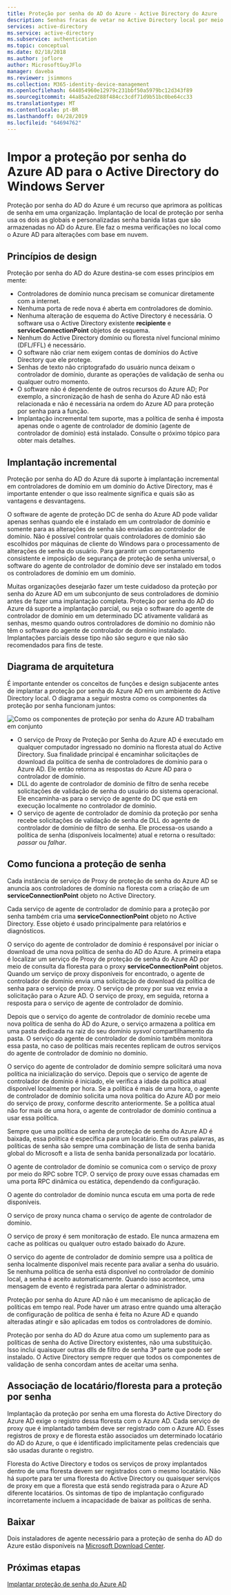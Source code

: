 ```yaml
---
title: Proteção por senha do AD do Azure - Active Directory do Azure
description: Senhas fracas de vetar no Active Directory local por meio da proteção de senha do AD do Azure
services: active-directory
ms.service: active-directory
ms.subservice: authentication
ms.topic: conceptual
ms.date: 02/18/2018
ms.author: joflore
author: MicrosoftGuyJFlo
manager: daveba
ms.reviewer: jsimmons
ms.collection: M365-identity-device-management
ms.openlocfilehash: 644054960e12979c231bbf50a5979bc12d343f89
ms.sourcegitcommit: 44a85a2ed288f484cc3cdf71d9b51bc0be64cc33
ms.translationtype: MT
ms.contentlocale: pt-BR
ms.lasthandoff: 04/28/2019
ms.locfileid: "64694762"
---
```

# <a name="enforce-azure-ad-password-protection-for-windows-server-active-directory"></a>Impor a proteção por senha do Azure AD para o Active Directory do Windows Server

Proteção por senha do AD do Azure é um recurso que aprimora as políticas de senha em uma organização. Implantação de local de proteção por senha usa os dois as globais e personalizadas senha banida listas que são armazenadas no AD do Azure. Ele faz o mesma verificações no local como o Azure AD para alterações com base em nuvem.

## <a name="design-principles"></a>Princípios de design

Proteção por senha do AD do Azure destina-se com esses princípios em mente:

* Controladores de domínio nunca precisam se comunicar diretamente com a internet.
* Nenhuma porta de rede nova é aberta em controladores de domínio.
* Nenhuma alteração de esquema do Active Directory é necessária. O software usa o Active Directory existente **recipiente** e **serviceConnectionPoint** objetos de esquema.
* Nenhum do Active Directory domínio ou floresta nível funcional mínimo (DFL/FFL) é necessário.
* O software não criar nem exigem contas de domínios do Active Directory que ele protege.
* Senhas de texto não criptografado do usuário nunca deixam o controlador de domínio, durante as operações de validação de senha ou qualquer outro momento.
* O software não é dependente de outros recursos do Azure AD; Por exemplo, a sincronização de hash de senha do Azure AD não está relacionada e não é necessária na ordem do Azure AD para proteção por senha para a função.
* Implantação incremental tem suporte, mas a política de senha é imposta apenas onde o agente de controlador de domínio (agente de controlador de domínio) está instalado. Consulte o próximo tópico para obter mais detalhes.

## <a name="incremental-deployment"></a>Implantação incremental

Proteção por senha do AD do Azure dá suporte à implantação incremental em controladores de domínio em um domínio do Active Directory, mas é importante entender o que isso realmente significa e quais são as vantagens e desvantagens.

O software de agente de proteção DC de senha do Azure AD pode validar apenas senhas quando ele é instalado em um controlador de domínio e somente para as alterações de senha são enviadas ao controlador de domínio. Não é possível controlar quais controladores de domínio são escolhidos por máquinas de cliente do Windows para o processamento de alterações de senha do usuário. Para garantir um comportamento consistente e imposição de segurança de proteção de senha universal, o software do agente de controlador de domínio deve ser instalado em todos os controladores de domínio em um domínio.

Muitas organizações desejarão fazer um teste cuidadoso da proteção por senha do Azure AD em um subconjunto de seus controladores de domínio antes de fazer uma implantação completa. Proteção por senha do AD do Azure dá suporte a implantação parcial, ou seja o software do agente de controlador de domínio em um determinado DC ativamente validará as senhas, mesmo quando outros controladores de domínio no domínio não têm o software do agente de controlador de domínio instalado. Implantações parciais desse tipo não são seguro e que não são recomendados para fins de teste.

## <a name="architectural-diagram"></a>Diagrama de arquitetura

É importante entender os conceitos de funções e design subjacente antes de implantar a proteção por senha do Azure AD em um ambiente do Active Directory local. O diagrama a seguir mostra como os componentes da proteção por senha funcionam juntos:

![Como os componentes de proteção por senha do Azure AD trabalham em conjunto](./media/concept-password-ban-bad-on-premises/azure-ad-password-protection.png)

* O serviço de Proxy de Proteção por Senha do Azure AD é executado em qualquer computador ingressado no domínio na floresta atual do Active Directory. Sua finalidade principal é encaminhar solicitações de download da política de senha de controladores de domínio para o Azure AD. Ele então retorna as respostas do Azure AD para o controlador de domínio.
* DLL do agente de controlador de domínio de filtro de senha recebe solicitações de validação de senha do usuário do sistema operacional. Ele encaminha-as para o serviço de agente do DC que está em execução localmente no controlador de domínio.
* O serviço de agente de controlador de domínio da proteção por senha recebe solicitações de validação de senha de DLL do agente de controlador de domínio de filtro de senha. Ele processa-os usando a política de senha (disponíveis localmente) atual e retorna o resultado: *passar* ou *falhar*.

## <a name="how-password-protection-works"></a>Como funciona a proteção de senha

Cada instância de serviço de Proxy de proteção de senha do Azure AD se anuncia aos controladores de domínio na floresta com a criação de um **serviceConnectionPoint** objeto no Active Directory.

Cada serviço de agente de controlador de domínio para a proteção por senha também cria uma **serviceConnectionPoint** objeto no Active Directory. Esse objeto é usado principalmente para relatórios e diagnósticos.

O serviço do agente de controlador de domínio é responsável por iniciar o download de uma nova política de senha do AD do Azure. A primeira etapa é localizar um serviço de Proxy de proteção de senha do Azure AD por meio de consulta da floresta para o proxy **serviceConnectionPoint** objetos. Quando um serviço de proxy disponíveis for encontrado, o agente de controlador de domínio envia uma solicitação de download da política de senha para o serviço de proxy. O serviço de proxy por sua vez envia a solicitação para o Azure AD. O serviço de proxy, em seguida, retorna a resposta para o serviço de agente de controlador de domínio.

Depois que o serviço do agente de controlador de domínio recebe uma nova política de senha do AD do Azure, o serviço armazena a política em uma pasta dedicada na raiz do seu domínio *sysvol* compartilhamento da pasta. O serviço do agente de controlador de domínio também monitora essa pasta, no caso de políticas mais recentes replicam de outros serviços do agente de controlador de domínio no domínio.

O serviço do agente de controlador de domínio sempre solicitará uma nova política na inicialização do serviço. Depois que o serviço de agente de controlador de domínio é iniciado, ele verifica a idade da política atual disponível localmente por hora. Se a política é mais de uma hora, o agente de controlador de domínio solicita uma nova política do Azure AD por meio do serviço de proxy, conforme descrito anteriormente. Se a política atual não for mais de uma hora, o agente de controlador de domínio continua a usar essa política.

Sempre que uma política de senha de proteção de senha do Azure AD é baixada, essa política é específica para um locatário. Em outras palavras, as políticas de senha são sempre uma combinação de lista de senha banida global do Microsoft e a lista de senha banida personalizada por locatário.

O agente de controlador de domínio se comunica com o serviço de proxy por meio do RPC sobre TCP. O serviço de proxy ouve essas chamadas em uma porta RPC dinâmica ou estática, dependendo da configuração.

O agente do controlador de domínio nunca escuta em uma porta de rede disponíveis.

O serviço de proxy nunca chama o serviço de agente de controlador de domínio.

O serviço de proxy é sem monitoração de estado. Ele nunca armazena em cache as políticas ou qualquer outro estado baixado do Azure.

O serviço do agente de controlador de domínio sempre usa a política de senha localmente disponível mais recente para avaliar a senha do usuário. Se nenhuma política de senha está disponível no controlador de domínio local, a senha é aceito automaticamente. Quando isso acontece, uma mensagem de evento é registrada para alertar o administrador.

Proteção por senha do Azure AD não é um mecanismo de aplicação de políticas em tempo real. Pode haver um atraso entre quando uma alteração de configuração de política de senha é feita no Azure AD e quando alteradas atingir e são aplicadas em todos os controladores de domínio.

Proteção por senha do AD do Azure atua como um suplemento para as políticas de senha do Active Directory existentes, não uma substituição. Isso inclui quaisquer outras dlls de filtro de senha 3ª parte que pode ser instalado. O Active Directory sempre requer que todos os componentes de validação de senha concordam antes de aceitar uma senha.

## <a name="foresttenant-binding-for-password-protection"></a>Associação de locatário/floresta para a proteção por senha

Implantação da proteção por senha em uma floresta do Active Directory do Azure AD exige o registro dessa floresta com o Azure AD. Cada serviço de proxy que é implantado também deve ser registrado com o Azure AD. Esses registros de proxy e de floresta estão associados um determinado locatário do AD do Azure, o que é identificado implicitamente pelas credenciais que são usadas durante o registro.

Floresta do Active Directory e todos os serviços de proxy implantados dentro de uma floresta devem ser registrados com o mesmo locatário. Não há suporte para ter uma floresta do Active Directory ou quaisquer serviços de proxy em que a floresta que está sendo registrada para o Azure AD diferente locatários. Os sintomas de tipo de implantação configurado incorretamente incluem a incapacidade de baixar as políticas de senha.

## <a name="download"></a>Baixar

Dois instaladores de agente necessário para a proteção de senha do AD do Azure estão disponíveis na [Microsoft Download Center](https://www.microsoft.com/download/details.aspx?id=57071).

## <a name="next-steps"></a>Próximas etapas
[Implantar proteção de senha do Azure AD](howto-password-ban-bad-on-premises-deploy.md)
